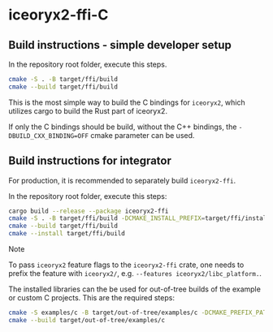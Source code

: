 # iceoryx2-ffi-C

## Build instructions - simple developer setup

In the repository root folder, execute this steps.

```bash
cmake -S . -B target/ffi/build
cmake --build target/ffi/build
```

This is the most simple way to build the C bindings for `iceoryx2`, which
utilizes cargo to build the Rust part of iceoryx2.

If only the C bindings should be build, without the C++ bindings, the
`-DBUILD_CXX_BINDING=OFF` cmake parameter can be used.

## Build instructions for integrator

For production, it is recommended to separately build `iceoryx2-ffi`.

In the repository root folder, execute this steps:

```bash
cargo build --release --package iceoryx2-ffi
cmake -S . -B target/ffi/build -DCMAKE_INSTALL_PREFIX=target/ffi/install -DBUILD_CXX_BINDING=OFF -DRUST_BUILD_ARTIFACT_PATH="$( pwd )/target/release"
cmake --build target/ffi/build
cmake --install target/ffi/build
```

> [!NOTE]
> To pass `iceoryx2` feature flags to the `iceoryx2-ffi` crate, one needs to
> prefix the feature with `iceoryx2/`, e.g. `--features iceoryx2/libc_platform.`.

The installed libraries can the be used for out-of-tree builds of the example or
custom C projects. This are the required steps:

```bash
cmake -S examples/c -B target/out-of-tree/examples/c -DCMAKE_PREFIX_PATH="$( pwd )/target/ffi/install"
cmake --build target/out-of-tree/examples/c
```
